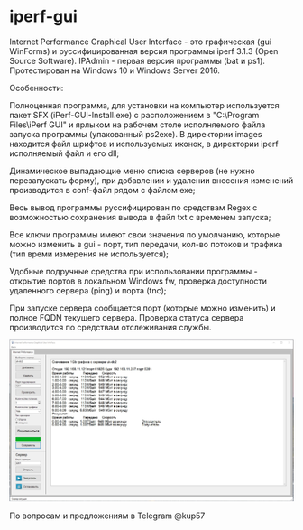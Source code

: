 # iperf-gui
Internet Performance Graphical User Interface - это графическая (gui WinForms) и руссифицированная версия программы iperf 3.1.3 (Open Source Software).  IPAdmin - первая версия программы (bat и ps1). Протестирован на Windows 10 и Windows Server 2016.

Особенности:

Полноценная программа, для установки на компьютер используется пакет SFX (iPerf-GUI-Install.exe) с расположением в "C:\Program Files\iPerf GUI\" и ярлыком на рабочем столе исполняемого файла запуска программы (упакованный ps2exe). В директории images находится файл шрифтов и используемых иконок, в директории iperf исполняемый файл и его dll;

Динамическое выпадающие меню списка серверов (не нужно перезапускать форму), при добавлении и удалении внесения изменений производится в conf-файл рядом с файлом exe;

Весь вывод программы руссифицирован по средствам Regex с возможностью сохранения вывода в файл txt с временем запуска;

Все ключи программы имеют свои значения по умолчанию, которые можно изменить в gui - порт, тип передачи, кол-во потоков и трафика (тип времи измерения не используется);

Удобные подручные средства при использовании программы - открытие портов в локальном Windows fw, проверка доступности удаленного сервера (ping) и порта (tnc);

При запуске сервера сообщается порт (которые можно изменить) и полное FQDN текущего сервера. Проверка статуса сервера производится по средствам отслеживания службы.

![Image alt](https://github.com/Lifailon/iperf-gui/blob/rsa/Interface.jpg)

По вопросам и предложениям в Telegram @kup57
